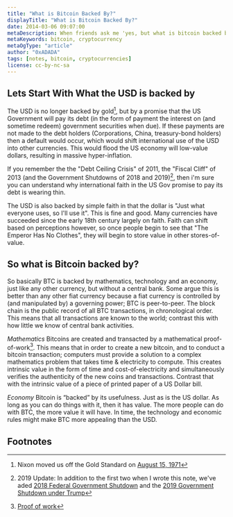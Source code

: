 ```yaml
---
title: "What is Bitcoin Backed By?"
displayTitle: "What is Bitcoin Backed By?"
date: 2014-03-06 09:07:00
metaDescription: When friends ask me 'yes, but what is bitcoin backed by?' this is what I tell them.
metaKeywords: bitcoin, cryptocurrency
metaOgType: "article"
author: "0xADADA"
tags: [notes, bitcoin, cryptocurrencies]
license: cc-by-nc-sa
---
```



## Lets Start With What the USD is backed by

The USD is no longer backed by gold[^1], but by a promise that the US Government will pay its debt (in the form of  payment the interest on (and sometime redeem) government securities when due). If these payments are not made to the debt holders (Corporations, China, treasury-bond holders) then a default would occur, which would shift international use of the USD into other currencies. This would flood the US economy will low-value dollars, resulting in massive hyper-inflation.

If you remember the the "Debt Ceiling Crisis" of 2011, the "Fiscal Cliff" of 2013 (and the Government Shutdowns of 2018 and 2019)[^3], then i'm sure you can understand why international faith in the US Gov promise to pay its debt is wearing thin.

The USD is also backed by simple faith in that the dollar is "Just what everyone uses, so I'll use it". This is fine and good. Many currencies have succeeded since the early 18th century largely on faith. Faith can shift based on perceptions however, so once people begin to see that "The Emperor Has No Clothes", they will begin to store value in other stores-of-value.

## So what is Bitcoin backed by?

So basically BTC is backed by mathematics, technology and an economy, just like any other currency, but without a central bank. Some argue this is better than any other fiat currency because a fiat currency is controlled by (and manipulated by) a governing power; BTC is peer-to-peer. The block chain is the public record of all BTC transactions, in chronological order. This means that all transactions are known to the world; contrast this with how little we know of central bank activities.

*Mathematics* Bitcoins are created and transacted by a mathematical proof-of-work[^2]. This means that in order to create a new bitcoin, and to conduct a bitcoin transaction; computers must provide a solution to a complex mathematics problem that takes time & electricity to compute. This creates intrinsic value in the form of time and cost-of-electricity and simultaneously verifies the authenticity of the new coins and transactions. Contrast that with the intrinsic value of a piece of printed paper of a US Dollar bill.

*Economy* Bitcoin is “backed” by its usefulness. Just as is the US dollar. As long as you can do things with it, then it has value. The more people can do with BTC, the more value it will have. In time, the technology and economic rules might make BTC more appealing than the USD.

## Footnotes

[^1]: Nixon moved us off the Gold Standard on [August 15, 1971](https://en.wikipedia.org/wiki/Nixon_Shock)

[^2]: [Proof of work](https://en.wikipedia.org/wiki/Proof-of-work_system)

[^3]: 
    2019 Update:
    In addition to the first two when I wrote this note, we've aded 
    [2018 Federal Government Shutdown](https://en.wikipedia.org/wiki/January_2018_United_States_federal_government_shutdown)
    and the
    [2019 Government Shutdown under Trump](https://en.wikipedia.org/wiki/2018%E2%80%932019_United_States_federal_government_shutdown)
